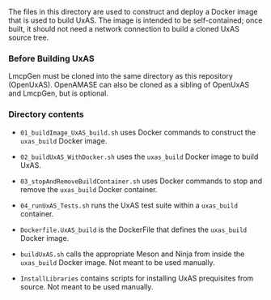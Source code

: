 The files in this directory are used to construct and deploy a Docker
image that is used to build UxAS. The image is intended to be
self-contained; once built, it should not need a network connection to
build a cloned UxAS source tree.

### Before Building UxAS
LmcpGen must be cloned into the same directory as this repository
(OpenUxAS). OpenAMASE can also be cloned as a sibling of OpenUxAS and
LmcpGen, but is optional.

### Directory contents

- `01_buildImage_UxAS_build.sh` uses Docker commands to construct the
  `uxas_build` Docker image.

- `02_buildUxAS_WithDocker.sh` uses the `uxas_build` Docker image
  to build UxAS.

- `03_stopAndRemoveBuildContainer.sh` uses Docker commands to stop and
  remove the `uxas_build` Docker container.

- `04_runUxAS_Tests.sh` runs the UxAS test suite within a `uxas_build`
  container.

- `Dockerfile.UxAS_build` is the DockerFile that defines the
  `uxas_build` Docker image.

- `buildUxAS.sh` calls the appropriate Meson and Ninja from inside the
  `uxas_build` Docker image. Not meant to be used manually.

- `InstallLibraries` contains scripts for installing UxAS prequisites
  from source. Not meant to be used manually.
